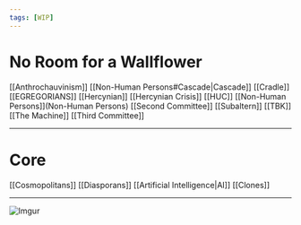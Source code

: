 ```yaml
---
tags: [WIP]
---
```


# No Room for a Wallflower

[[Anthrochauvinism]]
[[Non-Human Persons#Cascade|Cascade]]
[[Cradle]]
[[EGREGORIANS]]
[[Hercynian]]
[[Hercynian Crisis]]
[[HUC]]
[[Non-Human Persons]](Non-Human Persons)
[[Second Committee]]
[[Subaltern]]
[[TBK]]
[[The Machine]]
[[Third Committee]]

---

# Core

[[Cosmopolitans]]
[[Diasporans]]
[[Artificial Intelligence|AI]]
[[Clones]]

---


 ![Imgur](https://i.imgur.com/WTXW82u.png)
